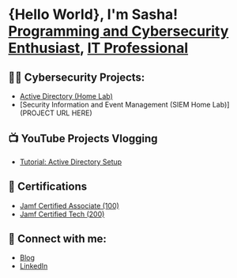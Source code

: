 <h1>{Hello World}, I'm Sasha! <br/><a href="https://github.com/Korinthian90">Programming and Cybersecurity Enthusiast</a>, <a href="https://www.linkedin.com/in/sashamusap/">IT Professional</a></h1>

<h2>👨‍💻 Cybersecurity Projects:</h2>

- [Active Directory (Home Lab)](https://github.com/Korinthian90/ActiveDirectoryHomeLab)
- [Security Information and Event Management (SIEM Home Lab)](PROJECT URL HERE)

<h2>📺 YouTube Projects Vlogging</h2>

- [Tutorial: Active Directory Setup](https://www.youtube.com/@SashaMitevski/URLHERE)

<h2>📄 Certifications</h2>

- [Jamf Certified Associate (100)](https://training.jamf.com/jamf-certified-associate-exam-english-en)
- [Jamf Certified Tech (200)](https://account.jamf.com/training-courses/certificate/DJJ7wbHFYgI4-f7Zq_OHrQ)

<h2> 🤳 Connect with me:</h2>

- [Blog](https://blog.circledpath.com/)
- [LinkedIn](https://www.linkedin.com/in/sashamusap/)

<!--
**korinthian90/korinthian90** is a ✨ _special_ ✨ repository because its `README.md` (this file) appears on your GitHub profile.

Here are some ideas to get you started:

- 🔭 I’m currently working on ...
- 🌱 I’m currently learning ...
- 👯 I’m looking to collaborate on ...
- 🤔 I’m looking for help with ...
- 💬 Ask me about ...
- 📫 How to reach me: ...
- 😄 Pronouns: ...
- ⚡ Fun fact: ...
-->
